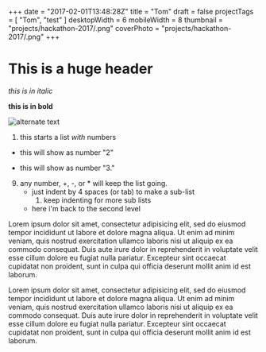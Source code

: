 +++
date = "2017-02-01T13:48:28Z"
title = "Tom"
draft = false
projectTags = [
  "Tom",
  "test"
]
desktopWidth = 6
mobileWidth = 8
thumbnail = "projects/hackathon-2017/.png"
coverPhoto = "projects/hackathon-2017/.png"
+++

# This is a huge header #

*this is in italic*

**this is in bold**

![alternate text](https://placeholdit.imgix.net/~text?txtsize=28&txt=300%C3%97300&w=300&h=300)

1. this starts a list *with* numbers
+  this will show as number "2"
*  this will show as number "3."
9. any number, +, -, or * will keep the list going.
    * just indent by 4 spaces (or tab) to make a sub-list
        1. keep indenting for more sub lists
    * here i'm back to the second level

Lorem ipsum dolor sit amet, consectetur adipisicing elit, sed do eiusmod tempor incididunt ut labore et dolore magna aliqua. Ut enim ad minim veniam, quis nostrud exercitation ullamco laboris nisi ut aliquip ex ea commodo consequat. Duis aute irure dolor in reprehenderit in voluptate velit esse cillum dolore eu fugiat nulla pariatur. Excepteur sint occaecat cupidatat non proident, sunt in culpa qui officia deserunt mollit anim id est laborum.

Lorem ipsum dolor sit amet, consectetur adipisicing elit, sed do eiusmod tempor incididunt ut labore et dolore magna aliqua. Ut enim ad minim veniam, quis nostrud exercitation ullamco laboris nisi ut aliquip ex ea commodo consequat. Duis aute irure dolor in reprehenderit in voluptate velit esse cillum dolore eu fugiat nulla pariatur. Excepteur sint occaecat cupidatat non proident, sunt in culpa qui officia deserunt mollit anim id est laborum.
